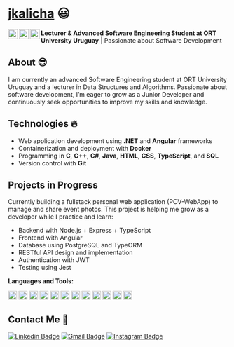 # <a href="https://www.linkedin.com/in/joaquin-kalichman-022906320">jkalicha</a> :smiley:

<a href="https://linkedin.com/in/joaquin-kalichman-022906320">
  <img align="left" alt="LinkedIn" width="22px" src="https://cdn.jsdelivr.net/npm/simple-icons@v3/icons/linkedin.svg" />
</a>
<a href="https://github.com/jkalicha">
  <img align="left" alt="GitHub" width="22px" src="https://cdn.jsdelivr.net/npm/simple-icons@v3/icons/github.svg" />
</a>
<a href="https://instagram.com/kaalich_">
  <img align="left" alt="Instagram" width="22px" src="https://cdn.jsdelivr.net/npm/simple-icons@v3/icons/instagram.svg" />
</a>

**Lecturer & Advanced Software Engineering Student at ORT University Uruguay** | Passionate about Software Development

## About :sunglasses:
I am currently an advanced Software Engineering student at ORT University Uruguay and a lecturer in Data Structures and Algorithms. Passionate about software development, I’m eager to grow as a Junior Developer and continuously seek opportunities to improve my skills and knowledge.

## Technologies :fire:
- Web application development using **.NET** and **Angular** frameworks
- Containerization and deployment with **Docker**
- Programming in **C**, **C++**, **C#**, **Java**, **HTML**, **CSS**, **TypeScript**, and **SQL**  
- Version control with **Git**

## Projects in Progress
Currently building a fullstack personal web application (POV-WebApp) to manage and share event photos.
This project is helping me grow as a developer while I practice and learn:

- Backend with Node.js + Express + TypeScript
- Frontend with Angular
- Database using PostgreSQL and TypeORM
- RESTful API design and implementation
- Authentication with JWT
- Testing using Jest

**Languages and Tools:**  

<code><img height="20" src="https://cdn.jsdelivr.net/gh/devicons/devicon/icons/dot-net/dot-net-original.svg" /></code>
<code><img height="20" src="https://cdn.jsdelivr.net/gh/devicons/devicon/icons/angular/angular-original.svg" /></code>
<code><img height="20" src="https://cdn.jsdelivr.net/gh/devicons/devicon/icons/c/c-original.svg" /></code>
<code><img height="20" src="https://cdn.jsdelivr.net/gh/devicons/devicon/icons/cplusplus/cplusplus-original.svg" /></code>
<code><img height="20" src="https://cdn.jsdelivr.net/gh/devicons/devicon/icons/csharp/csharp-original.svg" /></code>
<code><img height="20" src="https://cdn.jsdelivr.net/gh/devicons/devicon/icons/java/java-original.svg" /></code>
<code><img height="20" src="https://cdn.jsdelivr.net/gh/devicons/devicon/icons/html5/html5-original.svg" /></code>
<code><img height="20" src="https://cdn.jsdelivr.net/gh/devicons/devicon/icons/css3/css3-original.svg" /></code>
<code><img height="20" src="https://cdn.jsdelivr.net/gh/devicons/devicon/icons/typescript/typescript-original.svg" /></code>
<code><img height="20" src="https://cdn.jsdelivr.net/gh/devicons/devicon/icons/git/git-original.svg" /></code>
<code><img height="20" src="https://cdn.jsdelivr.net/gh/devicons/devicon/icons/mysql/mysql-original.svg" /></code>
<code><img height="20" src="https://cdn.jsdelivr.net/gh/devicons/devicon/icons/docker/docker-original.svg" /></code>


## Contact Me :speech_balloon:
[![Linkedin Badge](https://img.shields.io/badge/-jkalicha-blue?style=flat-square&logo=Linkedin&logoColor=white&link=www.linkedin.com/in/joaquin-kalichman-022906320)](www.linkedin.com/in/joaquin-kalichman-022906320)
[![Gmail Badge](https://img.shields.io/badge/-jkalicha@gmail.com-c14438?style=flat-square&logo=Gmail&logoColor=white&link=mailto:jkalicha@gmail.com)](mailto:jkalicha@gmail.com)
[![Instagram Badge](https://img.shields.io/badge/-@kaalich_-e4405f?style=flat-square&labelColor=f94877&logo=instagram&logoColor=white&link=https://www.instagram.com/kaalich_/)](https://www.instagram.com/kaalich_/)

